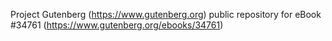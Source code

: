 Project Gutenberg (https://www.gutenberg.org) public repository for eBook #34761 (https://www.gutenberg.org/ebooks/34761)
